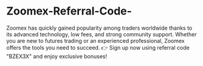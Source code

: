 # Zoomex-Referral-Code-
Zoomex has quickly gained popularity among traders worldwide thanks to its advanced technology, low fees, and strong community support. Whether you are new to futures trading or an experienced professional, Zoomex offers the tools you need to succeed.  👉 Sign up now using referral code "BZEX3X" and enjoy exclusive bonuses!
